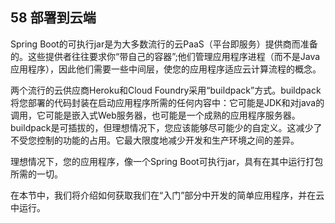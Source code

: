 ## 58 部署到云端

Spring Boot的可执行jar是为大多数流行的云PaaS（平台即服务）提供商而准备的。这些提供者往往要求你“带自己的容器”;他们管理应用程序进程（而不是Java应用程序），因此他们需要一些中间层，使您的应用程序适应云计算流程的概念。

两个流行的云供应商Heroku和Cloud Foundry采用“buildpack”方式。buildpack将您部署的代码封装在启动应用程序所需的任何内容中：它可能是JDK和对java的调用，它可能是嵌入式Web服务器，也可能是一个成熟的应用程序服务器。 buildpack是可插拔的，但理想情况下，您应该能够尽可能少的自定义。这减少了不受您控制的功能的占用。它最大限度地减少开发和生产环境之间的差异。

理想情况下，您的应用程序，像一个Spring Boot可执行jar，具有在其中运行打包所需的一切。

在本节中，我们将介绍如何获取我们在“入门”部分中开发的简单应用程序，并在云中运行。



